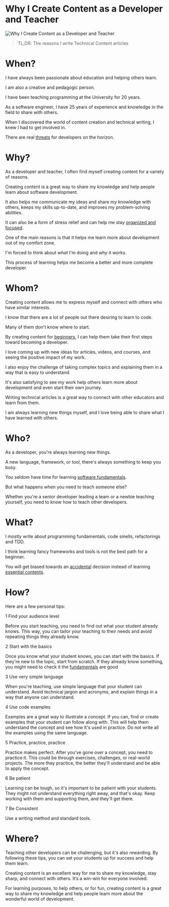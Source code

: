 # Why I Create Content as a Developer and Teacher

![Why I Create Content as a Developer and Teacher](Why%20I%20Create%20Content%20as%20a%20Developer%20and%20Teacher.gif)

> TL;DR: The reasons I write Technical Content articles

# When?

I have always been passionate about education and helping others learn. 

I am also a creative and pedagogic person.

I have been teaching programming at the University for 20 years.

As a software engineer, I have 25 years of experience and knowledge in the field to share with others. 

When I discovered the world of content creation and technical writing, I knew I had to get involved in.

There are real [threats](https://github.com/mcsee/Software-Design-Articles/tree/main/Articles/Artificial%20Intelligence/GPT-3%20Training%20Programmers%20for%20the%20Present%20(and%20the%20Future)/readme.md) for developers on the horizon.

# Why?

As a developer and teacher, I often find myself creating content for a variety of reasons. 

Creating content is a great way to share my knowledge and help people learn about software development.

It also helps me communicate my ideas and share my knowledge with others, keeps my skills up-to-date, and improves my problem-solving abilities.

It can also be a form of stress relief and can help me stay [organized and focused](https://github.com/mcsee/Software-Design-Articles/tree/main/Articles/Productivity/What%20is%20JOMO%20and%20Why%20it%20will%20Increase%20your%20Productivity%20x97/readme.md).

One of the main reasons is that it helps me learn more about development out of my comfort zone. 

I'm forced to think about *what* I'm doing and *why* it works. 

This process of learning helps me become a better and more complete developer.

# Whom?

Creating content allows me to express myself and connect with others who have similar interests. 

I know that there are a lot of people out there desiring to learn to code.

Many of them don't know where to start. 

By creating content for [beginners](https://github.com/mcsee/Software-Design-Articles/tree/main/Articles/Theory/What%20is%20(wrong%20with)%20software/readme.md), I can help them take their first steps toward becoming a developer.

I love coming up with new ideas for articles, videos, and courses, and seeing the positive impact of my work.

I also enjoy the challenge of taking complex topics and explaining them in a way that is easy to understand. 

It's also satisfying to see my work help others learn more about development and even start their own journey.

Writing technical articles is a great way to connect with other educators and learn from them. 

I am always learning new things myself, and I love being able to share what I have learned with others.

# Who?

As a developer, you're always learning new things. 

A new language, framework, or tool, there's always something to keep you busy. 

You seldom have time for learning [software fundamentals](https://github.com/mcsee/Software-Design-Articles/tree/main/Articles/Theory/What%20is%20(wrong%20with)%20software/readme.md).

But what happens when you need to teach someone else? 

Whether you're a senior developer leading a team or a newbie teaching yourself, you need to know how to teach other developers. 

# What?

I mostly write about programming fundamentals, code smells, refactorings and TDD.

I think learning fancy frameworks and tools is not the best path for a beginner.

You will get biased towards an [accidental](https://github.com/mcsee/Software-Design-Articles/tree/main/Articles/Theory/No%20Silver%20Bullet/readme.md) decision instead of learning [essential contents](https://github.com/mcsee/Software-Design-Articles/tree/main/Articles/Theory/Null%20-%20The%20Billion%20Dollar%20Mistake/readme.md).

# How?

Here are a few personal tips: 

1 Find your audience level

Before you start teaching, you need to find out what your student already knows. This way, you can tailor your teaching to their needs and avoid repeating things they already know. 

2 Start with the basics

Once you know what your student knows, you can start with the basics. If they're new to the topic, start from scratch. If they already know something, you might need to check it the [fundamentals](https://github.com/mcsee/Software-Design-Articles/tree/main/Articles/Theory/The%20One%20and%20Only%20Software%20Design%20Principle/readme.md) are good

3 Use very simple language

When you're teaching, use simple language that your student can understand. Avoid technical jargon and acronyms, and explain things in a way that anyone can understand.

4 Use code examples

Examples are a great way to illustrate a concept. If you can, find or create examples that your student can follow along with. This will help them understand the concept and see how it's used in practice. Do not write all the examples using the same language.

5 Practice, practice, practice

Practice makes perfect. After you've gone over a concept, you need to practice it. This could be through exercises, challenges, or real-world projects. The more they practice, the better they'll understand and be able to apply the concept.

6 Be patient

Learning can be tough, so it's important to be patient with your students. They might not understand everything right away, and that's okay. Keep working with them and supporting them, and they'll get there.

7 Be Consistent

Use a writing method and standard tools.

# Where?

Teaching other developers can be challenging, but it's also rewarding. By following these tips, you can set your students up for success and help them learn.

Creating content is an excellent way for me to share my knowledge, stay sharp, and connect with others. It’s a win-win for everyone involved.

For learning purposes, to help others, or for fun, creating content is a great way to share my knowledge and help people learn more about the wonderful world of development.

